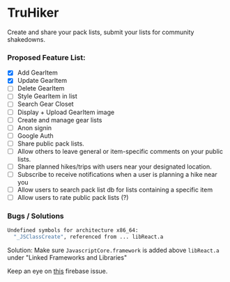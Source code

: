 # TruHiker

Create and share your pack lists, submit your lists for community shakedowns.

### Proposed Feature List:

- [x] Add GearItem
- [x] Update GearItem
- [ ] Delete GearItem
- [ ] Style GearItem in list
- [ ] Search Gear Closet
- [ ] Display + Upload GearItem image
- [ ] Create and manage gear lists
- [ ] Anon signin
- [ ] Google Auth
- [ ] Share public pack lists.
- [ ] Allow others to leave general or item-specific comments on your public lists.
- [ ] Share planned hikes/trips with users near your designated location.
- [ ] Subscribe to receive notifications when a user is planning a hike near you
- [ ] Allow users to search pack list db for lists containing a specific item
- [ ] Allow users to rate public pack lists (?)

### Bugs / Solutions
```bash
Undefined symbols for architecture x86_64:
  "_JSClassCreate", referenced from ... libReact.a
```
Solution: Make sure `JavascriptCore.framework` is added above `libReact.a` under "Linked Frameworks and Libraries"

Keep an eye on [this](https://github.com/firebase/firebase-js-sdk/issues/1824) firebase issue.
